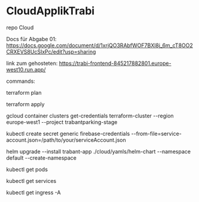 # CloudApplikTrabi

repo Cloud

Docs für Abgabe 01: https://docs.google.com/document/d/1xrjQO3RAbfWOF7BXl8j_6m_cT8OO2CRXEVS8UcSIxPc/edit?usp=sharing

link zum gehosteten:
https://trabi-frontend-845217882801.europe-west10.run.app/

commands:

terraform plan

terraform apply

gcloud container clusters get-credentials terraform-cluster --region europe-west1 --project trabantparking-stage


kubectl create secret generic firebase-credentials --from-file=service-account.json=/path/to/your/serviceAccount.json


helm upgrade --install trabant-app ./cloud/yamls/helm-chart --namespace default --create-namespace




kubectl get pods

kubectl get services

kubectl get ingress -A

